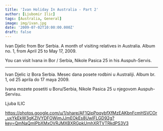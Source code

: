 ```yaml
---
title: 'Ivan Holiday In Australia - Part 2'
author: [Ljubomir Ilic]
tags: [Australia, General]
image: img/ivan.jpg
date: '2009-07-02T10:00:00.000Z'
draft: false
---
```


Ivan Djelic from Bor Serbia. A month of visiting relatives in Australia. Album no. 1, from April 25 to May 17, 2009.

You can visit Ivana in Bor / Serbia, Nikole Pasica 25 in his Auspuh-Servis.

--------

Ivan Djelic iz Bora Serbia. Mesec dana posete rodbini u Australiji. Album br. 1, od 25 aprila do 17 maya 2009.

Ivana mozete posetiti u Boru/Serbia, Nikole Pasica 25 u njegovom Auspuh-Servisu. 

Ljuba ILIC

https://photos.google.com/u/1/share/AF1QipPpqybfXfMzEAKbnFcmHSVCOr_uxYkEkW3gKZlVYDFOWjmJJmEOkEs8UwIFLGD92g?key=QmNaQmlPbXMxOVRJMXBXRGpkUmhXRTVTRkdPS3V3

